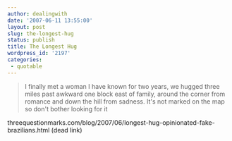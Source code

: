 ```yaml
---
author: dealingwith
date: '2007-06-11 13:55:00'
layout: post
slug: the-longest-hug
status: publish
title: The Longest Hug
wordpress_id: '2197'
categories:
 - quotable
---
```


> I finally met a woman I have known for two years, we hugged three miles past
awkward one block east of family, around the corner from romance and down the
hill from sadness. It's not marked on the map so don't bother looking for it

<a class="dead">threequestionmarks.com/blog/2007/06/longest-hug-opinionated-fake-brazilians.html (dead link)</a>


